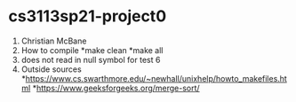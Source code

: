 # cs3113sp21-project0
1. Christian McBane
2. How to compile
  *make clean
  *make all
3. does not read in null symbol for test 6
4. Outside sources
  *https://www.cs.swarthmore.edu/~newhall/unixhelp/howto_makefiles.html
  *https://www.geeksforgeeks.org/merge-sort/
